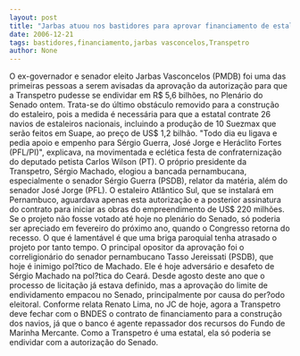 ```yaml
---
layout: post
title: "Jarbas atuou nos bastidores para aprovar financiamento de estaleiros da Transpetro"
date: 2006-12-21
tags: bastidores,financiamento,jarbas vasconcelos,Transpetro
author: None
---
```

O ex-governador e senador eleito Jarbas Vasconcelos (PMDB) foi uma das primeiras pessoas a serem avisadas da aprovação da autorização para que a Transpetro pudesse se endividar em R$ 5,6 bilhões, no Plenário do Senado ontem. Trata-se do último obstáculo removido para a construção do estaleiro, pois a medida é necessária para que a estatal contrate 26 navios de estaleiros nacionais, incluindo a produção de 10 Suezmax que serão feitos em Suape, ao preço de US$ 1,2 bilhão.
\"Todo dia eu ligava e pedia apoio e empenho para Sérgio Guerra, José Jorge e Heráclito Fortes (PFL/PI)\", explicava, na movimentada e eclética festa de confraternização do deputado petista Carlos Wilson (PT).
O próprio presidente da Transpetro, Sérgio Machado, elogiou a bancada pernambucana, especialmente o senador Sérgio Guerra (PSDB), relator da matéria, além do senador José Jorge (PFL).
O estaleiro Atlântico Sul, que se instalará em Pernambuco, aguardava apenas esta autorização e a posterior assinatura do contrato para iniciar as obras do empreendimento de US$ 220 milhões. Se o projeto não fosse votado até hoje no plenário do Senado, só poderia ser apreciado em fevereiro do próximo ano, quando o Congresso retorna do recesso.
O que é lamentável é que uma briga paroquial tenha atrasado o projeto por tanto tempo. O principal opositor da aprovação foi o correligionário
 do senador pernambucano Tasso Jereissati (PSDB), que hoje é inimigo pol?tico de Machado. Ele é hoje adversário e desafeto de Sérgio Machado na pol?tica do Ceará.
Desde agosto deste ano que o processo de licitação já estava definido, mas a aprovação do limite de endividamento empacou no Senado, principalmente por causa do per?odo eleitoral. 
Conforme relata Renato Lima, no JC de hoje, agora a Transpetro deve fechar com o BNDES o contrato de financiamento para a construção dos navios, já que o banco é agente repassador dos recursos do Fundo de Marinha Mercante. Como a Transpetro é uma estatal, ela só poderia se endividar com a autorização do Senado. 